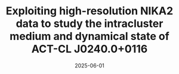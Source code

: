 ---
title: "Exploiting high-resolution NIKA2 data to study the intracluster medium and dynamical state of ACT-CL J0240.0+0116"
collection: "publications"
category: "co_papers"
permalink: /publications/2025A&A698A2P
link: https://ui.adsabs.harvard.edu/abs/2025A&A...698A...2P/abstract
date: 2025-06-01
venue: "Astronomy and Astrophysics"
citation: "Paliwal, A., De Petris, M., Ferragamo, A., et al. (2025), Astronomy and Astrophysics, 698, A2."
---